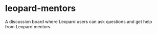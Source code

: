 # leopard-mentors
A discussion board where Leopard users can ask questions and get help from Leopard mentors
